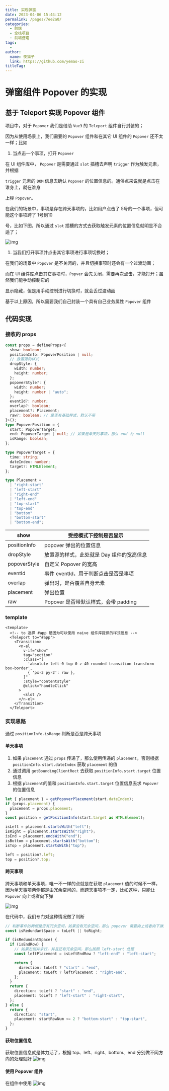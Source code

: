```yaml
---
title: 实现弹窗
date: 2023-04-06 15:44:12
permalink: /pages/7ee2a0/
categories:
  - 前端
  - 全栈项目
  - 前端搭建
tags:
  - 
author: 
  name: 夜猫子
  link: https://github.com/yemao-zi
titleTag: 
---
```

# 弹窗组件 Popover 的实现

## 基于 Teleport 实现 Popover 组件

项目中，对于 `Popover` 我们是借助 `Vue3` 的 `Teleport` 组件自行封装的；

因为从使用场景上，我们需要的 `Popover` 组件和在其它 UI 组件的 `Popover` 还不太一样；比如

1. 当点击一个事项，打开 `Popover` 

在 UI 组件库中， `Popover` 是需要通过 `slot` 插槽去声明 `trigger` 作为触发元素，并根据

 `trigger` 元素的 `DOM` 信息去确认 `Popover` 的位置信息的。通俗点来说就是点击在谁身上，就在谁身

上弹 `Popover`。

在我们的场景中，事项是存在跨天事项的，比如用户点击了 5号的一个事项，但可能这个事项跨了 1号到10

号，比如下图，所以通过 `slot` 插槽的方式去获取触发元素的位置信息就明显不合适了；

![img](https://s2.loli.net/2023/04/06/hbBtz8RLUwPdvmr.png)

1. 当我们打开事项并点击其它事项进行事项切换时；

在我们的场景中 `Popover` 是不关闭的，并且切换事项时还会有一个过渡动画；

而在 UI 组件库点击其它事项时，`Popver` 会先关闭，需要再次点击，才能打开；虽然我们能手动控制它的

显示隐藏，但是用手动控制进行切换时，就会丢过渡动画

基于以上原因，所以需要我们自己封装一个具有自己业务属性 `Popover` 组件

## 代码实现

### 接收的 props

```typescript
const props = defineProps<{
  show: boolean;
  positionInfo: PopoverPosition | null;
  // 放置源的样式
  dropStyle: {
    width: number;
    height: number;
  };
  popoverStyle?: {
    width: number;
    height: number | "auto";
  };
  eventId?: number;
  overlap?: boolean;
  placement?: Placement;
  raw?: boolean; // 是否有基础样式，默认不带
}>();
type PopoverPosition = {
  start: PopoverTarget;
  end: PopoverTarget | null; // 如果是单天的事项，那么 end 为 null
  isRange: boolean;
};

type PopoverTarget = {
  time: string;
  dateIndex: number;
  target?: HTMLElement;
};

type Placement =
  | "right-start"
  | "left-start"
  | "right-end"
  | "left-end"
  | "top-start"
  | "top-end"
  | "bottom"
  | "bottom-start"
  | "bottom-end";
```

| show         | 受控模式下控制是否显示                    |
| ------------ | ----------------------------------------- |
| positionInfo | popover 弹出的位置信息                    |
| dropStyle    | 放置源的样式，此处就是 Day 组件的宽高信息 |
| popoverStyle | 自定义 Popover 的宽高                     |
| eventId      | 事件 eventId，用于判断点击是否是事项      |
| overlap      | 弹出时，是否覆盖自身元素                  |
| placement    | 弹出位置                                  |
| raw          | Popover 是否带默认样式，会带 padding      |

### template

```vue
<template>
  <!-- to 选择 #app 是因为可以使用 naive 组件库提供的样式信息 -->
  <Teleport to="#app">
    <Transition>
      <n-el
        v-if="show"
        tag="section"
        :class="[
          'absolute left-0 top-0 z-40 rounded transition transform  box-border',
          { 'px-3 py-2': raw },
        ]"
        :style="contentstyle"
        @click="handleClick"
      >
        <slot />
      </n-el>
    </Transition>
  </Teleport>
```

### 实现思路

通过  `positionInfo.isRange` 判断是否是跨天事项

#### 单天事项

1. 如果 `placement` 通过 `props` 传递了，那么使用传递的 `placement`，否则根据 `positionInfo.start.dateIndex` 获取 `placement` 的值
2. 通过调用 `getBoundingClientRect` 去获取 `positionInfo.start.target` 位置信息
3. 根据 `placement`的值和 `positionInfo.start.target` 位置信息去求 `Popover` 的位置信息

```ts
let { placement } = getPopoverPlacement(start.dateIndex);
if (props.placement) {
  placement = props.placement;
}
const position = getPositionInfo(start.target as HTMLElement);

isLeft = placement.startsWith("left");
isRight = placement.startsWith("right");
isEnd = placement.endsWith("end");
isBottom = placement.startsWith("bottom");
isTop = placement.startsWith("top");

left = position?.left;
top = position?.top;
```

#### 跨天事项

跨天事项和单天事项，唯一不一样的点就是在获取  `placement` 值的时候不一样，因为单天事项两侧都是由冗余空间的，而跨天事项不一定，比如这种，只能让 `Popover` 向上或者向下弹

![img](https://s2.loli.net/2023/04/06/vZWKk1u2i4zVAEt.png)

在代码中，我们专门对这种情况做了判断

```ts
// 判断事件的两侧是否有冗余空间，如果没有冗余空间，那么 popover 需要向上或者向下弹出
const isRedundantSpace = toLeft || toRight;

if (isRedundantSpace) {
  if (isEndRow) {
    // 如果左侧非末行，并且还有冗余空间，那么按照 left-start 处理
    const leftPlacement = isLeftEndRow ? "left-end" : "left-start";

    return {
      direction: toLeft ? "start" : "end",
      placement: toLeft ? leftPlacement : "right-end",
    };
  }
  return {
    direction: toLeft ? "start" : "end",
    placement: toLeft ? "left-start" : "right-start",
  };
} else {
  return {
    direction: "start",
    placement: startRowNum <= 2 ? "bottom-start" : "top-start",
  };
}
```

#### 获取位置信息

获取位置信息就是体力活了，根据 top、left、right、bottom、end 分别做不同方向的处理就好
![img](https://cdn.nlark.com/yuque/0/2022/png/275583/1666190961006-f03ffec2-a0b5-4d8c-a125-ded340a9725b.png)

#### 使用 Popover 组件
在组件中使用
![img](https://cdn.nlark.com/yuque/0/2022/png/275583/1666192729498-6225e88d-4e30-453c-8aac-3498bb6d3642.png)


